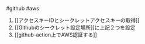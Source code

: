 #github #aws


1. [[アクセスキーIDとシークレットアクセスキーの取得]]
2. [[Githubのシークレット設定場所]]に上記２つを設定
3. [[github-action上でAWS認証する]]